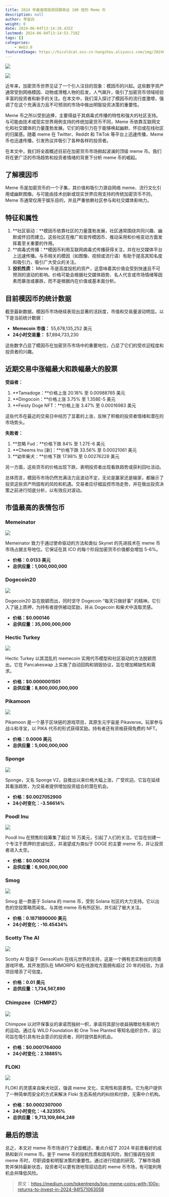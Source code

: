 ```yaml
---
title: 2024 年最值得投资回报率达 100 倍的 Meme 币
description: null
author: 李留白
weight: 0
date: 2024-06-04T13:14:28.435Z
lastmod: 2024-06-04T13:14:53.718Z
tags: []
categories:
    - Web3.0
featuredImage: https://hicoldcat.oss-cn-hangzhou.aliyuncs.com/img/20240604211441.png
---
```


![](https://hicoldcat.oss-cn-hangzhou.aliyuncs.com/img/免责声明.png)

![](https://hicoldcat.oss-cn-hangzhou.aliyuncs.com/img/20240604211441.png)

近年来，加密货币世界见证了一个引人注目的现象：模因币的兴起。这些数字资产通常受到网络模因、动物或滑稽人物的启发，人气飙升，吸引了加密货币领域经验丰富的投资者和新手的关注。在本文中，我们深入探讨了模因币的流行度激增，强调了在这个充满活力且不可预测的市场中做出明智投资决策的重要性。

Meme 币之所以受到追捧，主要得益于其病毒式传播的特性和强大的社区支持。与可能由技术或现实世界用例支持的传统加密货币不同，Meme 币依靠互联网文化和社交媒体的力量蓬勃发展。它们的吸引力在于能够唤起幽默、怀旧或在线社区的归属感。随着 meme 在 Twitter、Reddit 和 TikTok 等平台上迅速传播，Meme 币也迅速传播，引发热议并吸引了各种各样的投资者。

在本文中，我们将全面概述目前在加密货币市场掀起波澜的顶级 meme 币。我们将在更广泛的市场趋势和投资者情绪的背景下分析 meme 币的崛起。

## 了解模因币

Meme 币是加密货币的一个子集，其价值和吸引力源自网络 meme、流行文化引用或幽默图像。与可能由技术创新或现实世界应用支持的传统加密货币不同，Meme 币通常仅用于娱乐目的，并且严重依赖社区参与和社交媒体影响力。

## 特征和属性

1. **社区驱动：**模因币依靠社区的力量蓬勃发展，社区通常围绕共同兴趣、幽默或怀旧而建立。这些社区在推广和宣传模因币、推动采用和价格变动方面发挥着至关重要的作用。
2. **病毒式传播：**模因币利用互联网病毒式传播获得关注，并在社交媒体平台上迅速传播。与币相关的模因（如图像、视频或流行语）有助于提高其知名度和吸引力，吸引广大受众的关注。
3. **投机性质：** Meme 币是高度投机的资产，这意味着其价值会受到快速且不可预测的波动的影响。价格可能会根据社交媒体趋势、名人代言或市场情绪等因素而暴涨或暴跌，而不是根据内在价值或基本面分析。

## 目前模因币的统计数据

截至最新数据，模因币市场继续表现出显著的活跃度，市值和交易量波动明显。以下是当前统计数据：

- **Memecoin 市值：** 55,678,135,252 美元
- **24小时交易量：** $7,894,733,230

这些数字凸显了模因币在加密货币市场中的重要地位，凸显了它们的受欢迎程度和投资者的兴趣。

## 近期交易中涨幅最大和跌幅最大的股票

**受益者：**

1. **Tamadoge：**价格上涨 20.18% 至 0.00988765 美元
2. **Dingocoin：**价格上涨 3.75% 至 1.358E-5 美元
3. **Feisty Doge NFT：**价格上涨 3.47% 至 0.00016983 美元

这些代币在最近的交易日中经历了显着的上涨，反映了积极的投资者情绪和潜在的市场势头。

**失败者：**

1. **忽略 Fud：**价格下跌 84% 至 1.27E-6 美元
2. **Cheems Inu [新]：**价格下跌 33.56% 至 0.00021061 美元
3. **幼年柴犬：**价格下跌 17.98% 至 0.00276228 美元

另一方面，这些货币的价格出现下跌，表明投资者出现看跌趋势或获利回吐活动。

总体而言，模因币市场仍然充满活力且波动不定，无论是赢家还是输家，都展示了投资这些资产所固有的风险和机遇。交易者应仔细监控市场走势，并在做出投资决策之前进行彻底分析，以有效应对波动。

## 市值最高的表情包币

### Memeinator

![](https://hicoldcat.oss-cn-hangzhou.aliyuncs.com/img/1*TsP8wp0f_mpjqQLaINZDVA.jpeg)

Memeinator 致力于通过使命驱动的方法和类似 Skynet 的先进技术在 meme 币市场占据主导地位。它保证在其 ICO 的每个阶段加密货币价值都会增加 5-6%。

- **价格：0.0133 美元**
- **总供应量：1,000,000,000**

### Dogecoin20

![](https://hicoldcat.oss-cn-hangzhou.aliyuncs.com/img/1*AjqSWB2PQONGcSkrRBTPZg.jpeg)

Dogecoin20 旨在脱颖而出，同时坚守 Dogecoin “每天只做好事” 的精神。它引入了链上质押，为持有者提供被动奖励，并从 Dogecoin 和柴犬中汲取灵感。

- **价格：$0.000146**
- **总供应量：35,000,000,000**

### Hectic Turkey

![](https://hicoldcat.oss-cn-hangzhou.aliyuncs.com/img/1*OH_PTBKmctZ5DF2RBc_cyw.jpeg)

Hectic Turkey 以其混乱的 memecoin 实用代币模型和社区驱动的方法脱颖而出。它在 Pancakeswap 上实施了自动回购和销毁协议，旨在增加稀缺性和需求。

- **价格：$0.0000001501**
- **总供应量：8,800,000,000,000**

### Pikamoon

![](https://hicoldcat.oss-cn-hangzhou.aliyuncs.com/img/1*e-yiVxwa908-2fDVYOz0ww.png)

Pikamoon 是一个基于区块链的游戏项目，其原生元宇宙是 Pikaverse。玩家参与战斗和寻宝，以 PIKA 代币的形式获得奖励。持有者还有资格获得免费的 NFT。

- **价格：0.0006 美元**
- **总供应量：5,000,000,000**

### Sponge

![](https://hicoldcat.oss-cn-hangzhou.aliyuncs.com/img/1*o6AqtM1dyapfW0L9E8XsWw.jpeg)

Sponge，又名 Sponge V2，自推出以来价格大幅上涨，广受欢迎。它旨在延续其看涨趋势，为交易者提供增加投资组合的潜在机会。

- **价格：$0.0027052900**
- **24小时变化：-3.56614%**

### Poodl Inu

![](https://hicoldcat.oss-cn-hangzhou.aliyuncs.com/img/1*_fOukE6eR8TaBC6JHQrnpw.png)

Poodl Inu 在预售阶段筹集了超过 16 万美元，引起了人们的关注。它旨在创建一个专注于质押的忠诚社区，并渴望成为类似于 DOGE 的主要 meme 币，并让投资者进入太空。

- **价格：$0.000214**
- **总供应量：6,900,000,000**

### Smog

![](https://hicoldcat.oss-cn-hangzhou.aliyuncs.com/img/1*pe1tDuDL9P7Cpoy5RIzntg.png)

Smog 是一款基于 Solana 的 meme 币，受到 Solana 社区的大力支持。它以出色的空投策略而闻名，与其他 meme 币有所区别，并引起了极大关注。

- **价格：0.1871890000 美元**
- **24小时变化：-10.45434%**

### Scotty The AI

![](https://hicoldcat.oss-cn-hangzhou.aliyuncs.com/img/1*Hz3u80Ut0al11L2oPAjk1w.png)

Scotty AI 受益于 GensoKishi 在线元世界的支持，这是一个拥有忠实粉丝的完善游戏环境。其开发团队在 MMORPG 和在线游戏方面拥有超过 20 年的经验，为该项目增添了可信度。

- **价格：0.01 美元**
- **总供应量：1,734,567,890**

### Chimpzee（CHMPZ）

![](https://hicoldcat.oss-cn-hangzhou.aliyuncs.com/img/1*ULcYF6n_0FFsTSX0oJHTFA.jpeg)

Chimpzee 以对环保事业的承诺而独树一帜，承诺将其部分收益捐赠给有影响力的运动。通过与 WILD Foundation 和 One Tree Planted 等知名组织合作，该公司旨在吸引具有社会意识的投资者，同时提供盈利机会。

- **价格：$0.0001764000**
- **24小时变化：2.18885%**

### FLOKI

![](https://hicoldcat.oss-cn-hangzhou.aliyuncs.com/img/1*RcC6HmRsI3XuN8oPQZ92ug.jpeg)

FLOKI 的灵感来自柴犬社区，强调 meme 文化、实用性和慈善性。它为用户提供了一种简单而安全的方式来解决 Floki 生态系统内的纠纷和付款，无需中介机构。

- **价格：$0.0002307000**
- **24小时变化：-4.32355%**
- **总供应量：9,713,109,864,249**


## 最后的想法

总之，本文对 meme 币市场进行了全面概述，重点介绍了 2024 年前景看好的成熟和新兴 meme 币。鉴于 meme 币的投机性质和固有风险，我们强调在投资 meme 币时，尽职调查和明智决策的重要性。通过进行彻底的研究、了解市场趋势并保持最新状态，投资者可以更有效地驾驭动态的 meme 币市场，有可能利用机会并降低风险。

> 原文：https://medium.com/tokentrends/top-meme-coins-with-100x-returns-to-invest-in-2024-94f571063058